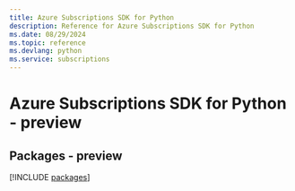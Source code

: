 ```yaml
---
title: Azure Subscriptions SDK for Python
description: Reference for Azure Subscriptions SDK for Python
ms.date: 08/29/2024
ms.topic: reference
ms.devlang: python
ms.service: subscriptions
---
```

# Azure Subscriptions SDK for Python - preview
## Packages - preview
[!INCLUDE [packages](subscriptions-index.md)]
